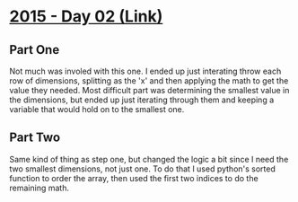 # [2015 - Day 02 (Link)](https://adventofcode.com/2015/day/2)

## Part One
Not much was involed with this one. I ended up just interating throw each row of dimensions, splitting as the 'x' and then applying the math to get the value they needed. Most difficult part was determining the smallest value in the dimensions, but ended up just iterating through them and keeping a variable that would hold on to the smallest one.

## Part Two
Same kind of thing as step one, but changed the logic a bit since I need the two smallest dimensions, not just one. To do that I used python's sorted function to order the array, then used the first two indices to do the remaining math.